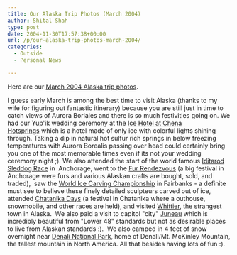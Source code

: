 ```yaml
---
title: Our Alaska Trip Photos (March 2004)
author: Shital Shah
type: post
date: 2004-11-30T17:57:38+00:00
url: /p/our-alaska-trip-photos-march-2004/
categories:
  - Outside
  - Personal News

---
```

Here are our [March 2004 Alaska trip photos][1].

I guess&nbsp;early March&nbsp;is among the best time to visit Alaska (thanks to my wife for figuring out fantastic itinerary)&nbsp;because you are still just in time to catch views of&nbsp;Aurora Boriales and there is so much festivities going on.&nbsp;We had our Yup'ik wedding ceremony at the [Ice Hotel at Chena Hotsprings][2]&nbsp;which is a hotel made of only ice with colorful lights shining through. Taking a dip in natural hot&nbsp;sulfur rich springs in below freezing temperatures with Aurora Borealis&nbsp;passing over head&nbsp;could certainly bring you one of the most memorable times even if its not your wedding ceremony&nbsp;night ;).&nbsp;We&nbsp;also attended the start of the world famous [Iditarod Sleddog Race][3] in&nbsp; Anchorage,&nbsp;went to&nbsp;the [Fur Rendezvous][4] (a big festival in Anchorage were furs and various Alaskan crafts are bought, sold, and traded),&nbsp; saw the [World Ice Carving Championship][5] in Fairbanks&nbsp;- a definite must see to believe these finely detailed&nbsp;sculpteurs carved out of ice, attended [Chatanika Days][6] (a festival in Chatanika where a outhouse, snowmobile, and other races are held), and visited [Whittier][7], the strangest town in Alaska.&nbsp; We&nbsp;also paid a visit to capitol "city"&nbsp;[Juneau][8] which is incredibly beautiful from "Lower 48" standards but not as desirable places to live from Alaskan standards :).&nbsp; We also camped in 4 feet of snow overnight near&nbsp;[Denali National Park][9], home of Denali/Mt. McKinley Mountain, the tallest mountain in North America. All that besides having lots of fun :).

 [1]: https://picasaweb.google.com/111712720654017421562/AlaskaTripMarch2004?authuser=0&feat=directlink
 [2]: http://www.chenahotsprings.com/icehotel.html
 [3]: http://www.iditarod.com/
 [4]: http://www.furrondy.net/
 [5]: http://www.icealaska.com/
 [6]: http://henkbinnendijk.tripod.com/fairbanks/id16.html
 [7]: http://www.ci.whittier.ak.us/
 [8]: http://www.juneau.org/
 [9]: http://www.nps.gov/dena/